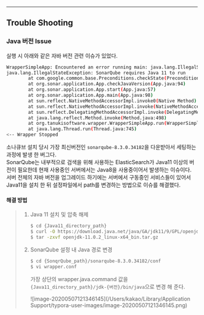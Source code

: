 ---

## Trouble Shooting

### Java 버전 Issue

실행 시 아래와 같은 자바 버전 관련 이슈가 있었다.

```bash
WrapperSimpleApp: Encountered an error running main: java.lang.IllegalStateException: SonarQube requires Java 11 to run
java.lang.IllegalStateException: SonarQube requires Java 11 to run
        at com.google.common.base.Preconditions.checkState(Preconditions.java:508)
        at org.sonar.application.App.checkJavaVersion(App.java:94)
        at org.sonar.application.App.start(App.java:57)
        at org.sonar.application.App.main(App.java:98)
        at sun.reflect.NativeMethodAccessorImpl.invoke0(Native Method)
        at sun.reflect.NativeMethodAccessorImpl.invoke(NativeMethodAccessorImpl.java:62)
        at sun.reflect.DelegatingMethodAccessorImpl.invoke(DelegatingMethodAccessorImpl.java:43)
        at java.lang.reflect.Method.invoke(Method.java:498)
        at org.tanukisoftware.wrapper.WrapperSimpleApp.run(WrapperSimpleApp.java:240)
        at java.lang.Thread.run(Thread.java:745)
<-- Wrapper Stopped
```

소나큐브 설치 당시 가장 최신버전인 `sonarqube-8.3.0.34182`을 다운받아서 세팅하는 과정에 발생 한 버그다.  
SonarQube는 내부적으로 검색을 위해 사용하는 ElasticSearch가 Java11 이상의 버전이 필요한데 현재 사용중인 서버에서는 Java8을 사용중이어서 발생하는 이슈이다.  
서버 전체의 자바 버전을 업그레이드 하기에는 서버에서 구동중인 서비스들이 있어서 Java11을 설치 한 뒤 설정파일에서 path를 변경하는 방법으로 이슈를 해결했다.

#### 해결 방법

> 1. Java 11 설치 및 압축 해제
>
>    ```bash
>    $ cd {Java11_directory_path}
>    $ curl -O https://download.java.net/java/GA/jdk11/9/GPL/openjdk-11.0.2_linux-x64_bin.tar.gz
>    $ tar -zxvf openjdk-11.0.2_linux-x64_bin.tar.gz
>    ```
>
> 2. SonarQube 설정 내 Java 경로 변경  
>
>    ```bash
>    $ cd {SonqrQube_path}/sonarqube-8.3.0.34182/conf
>    $ vi wrapper.conf
>    ```
>
>    가장 상단의 wrapper.java.command 값을 `{Java11_directory_path}/jdk-{버전}/bin/java`으로 변경 해 준다.
>
>    ![image-20200507121346145](/Users/kakao/Library/Application Support/typora-user-images/image-20200507121346145.png)

